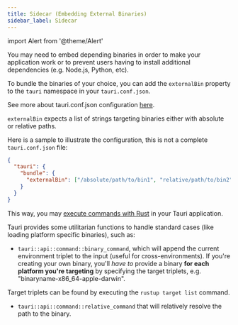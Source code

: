 ```yaml
---
title: Sidecar (Embedding External Binaries)
sidebar_label: Sidecar
---
```


import Alert from '@theme/Alert'

You may need to embed depending binaries in order to make your application work or to prevent users having to install additional dependencies (e.g. Node.js, Python, etc).

To bundle the binaries of your choice, you can add the `externalBin` property to the `tauri` namespace in your `tauri.conf.json`.

See more about tauri.conf.json configuration <a href="/docs/api/config#build">here</a>.

`externalBin` expects a list of strings targeting binaries either with absolute or relative paths.

Here is a sample to illustrate the configuration, this is not a complete `tauri.conf.json` file:

```json
{
  "tauri": {
    "bundle": {
      "externalBin": ["/absolute/path/to/bin1", "relative/path/to/bin2"]
    }
  }
}
```

This way, you may [execute commands with Rust](https://doc.rust-lang.org/std/process/struct.Command.html) in your Tauri application.

<Alert title="Note">
Tauri provides some utilitarian functions to handle standard cases (like loading platform specific binaries), such as:

- `tauri::api::command::binary_command`, which will append the current environment triplet to the input (useful for cross-environments). If you're creating your own binary, you'll _have to_ provide a binary **for each platform you're targeting** by specifying the target triplets, e.g. "binaryname-x86_64-apple-darwin".

Target triplets can be found by executing the `rustup target list` command.

- `tauri::api::command::relative_command` that will relatively resolve the path to the binary.

</Alert>
